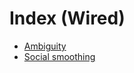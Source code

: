 # Index (Wired)

- [Ambiguity](../40_chapters/01.md#c1-ambiguity)
- [Social smoothing](../40_chapters/01.md#c1-social-smoothing)
